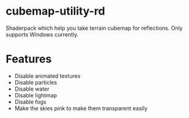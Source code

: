 # cubemap-utility-rd
Shaderpack which help you take terrain cubemap for reflections.
Only supports Windows currently.

# Features
- Disable animated textures
- Disable particles
- Disable water
- Disable lightmap
- Disable fogs
- Make the skies pink to make them transparent easily
